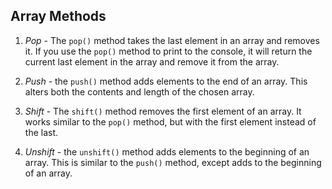 ## Array Methods

1. *Pop* - The `pop()` method takes the last element in an array and removes it.  If you use the `pop()` method to print to the console, it will return the current last element in the array and remove it from the array.

1. *Push* - the `push()` method adds elements to the end of an array.  This alters both the contents and length of the chosen array.

1. *Shift* - The `shift()` method removes the first element of an array.  It works similar to the `pop()` method, but with the first element instead of the last.

1. *Unshift* - the `unshift()` method adds elements to the beginning of an array.  This is similar to the `push()` method, except adds to the beginning of an array.